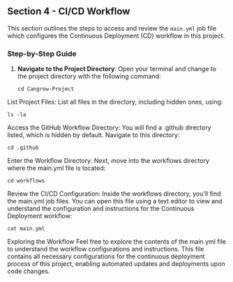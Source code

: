 ## Section 4 - CI/CD Workflow

This section outlines the steps to access and review the `main.yml` job file which configures the Continuous Deployment (CD) workflow in this project.

### Step-by-Step Guide

1. **Navigate to the Project Directory**:
   Open your terminal and change to the project directory with the following command:
   ```shell
   cd Cangrow-Project
List Project Files:
List all files in the directory, including hidden ones, using:
```shell
ls -la
```
Access the GitHub Workflow Directory:
You will find a .github directory listed, which is hidden by default. Navigate to this directory:
```shell
cd .github
```
Enter the Workflow Directory:
Next, move into the workflows directory where the main.yml file is located:
```shell
cd workflows
```
Review the CI/CD Configuration:
Inside the workflows directory, you'll find the main.yml job files. You can open this file using a text editor to view and understand the configuration and instructions for the Continuous Deployment workflow:
```shell
cat main.yml
```
Exploring the Workflow
Feel free to explore the contents of the main.yml file to understand the workflow configurations and instructions. This file contains all necessary configurations for the continuous deployment process of this project, enabling automated updates and deployments upon code changes.
